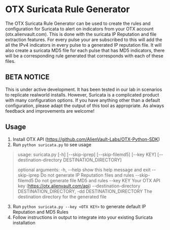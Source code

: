
# OTX Suricata Rule Generator
The OTX Suricata Rule Generator can be used to create the rules and configuration for Suricata to alert on indicators from your OTX account (otx.alienvault.com).  This is done with the suricata IP Reputation and file extraction features.  For every pulse your are subscribed to this will add the all the IPv4 indicators in every pulse to a generated IP reputation file.  It will also create a suricata MD5 file for each pulse that has MD5 indicators, there will be a corresponding rule generated that corresponds with each of these files.

## BETA NOTICE
This is under active development.  It has been tested in our lab in scenarios to replicate realworld installs.  However, Suricata is a complicated product with many configuration options.  If you have anything other than a default configuration, please adapt the output of this tool as appropriate.
As always feedback and improvements are welcome!

## Usage
1. Install OTX API (https://github.com/AlienVault-Labs/OTX-Python-SDK)
2. Run `python suricata.py` to see usage

>usage: suricata.py [-h] [--skip-iprep] [--skip-filemd5] [--key KEY]
>                   [--destination-directory DESTINATION_DIRECTORY]
>
>optional arguments:
>  -h, --help            show this help message and exit
>  --skip-iprep          Do not generate IP Reputation files and rules
>  --skip-filemd5        Do not generate file MD5 and rules
>  --key KEY             Your OTX API key (https://otx.alienvault.com/api)
>  --destination-directory DESTINATION_DIRECTORY, -dd DESTINATION_DIRECTORY
>                        The destination directory for the generated file
                        
3. Run `python suricata.py --key <OTX KEY>` to generate default IP Reputation and MD5 Rules
4. Follow instructions in output to integrate into your existing Suricata installation
